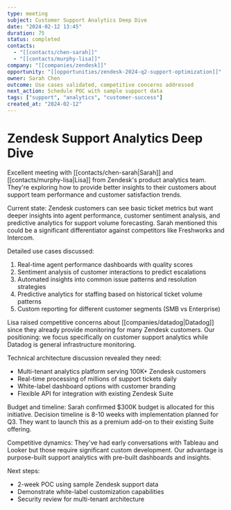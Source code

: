 ```yaml
---
type: meeting
subject: Customer Support Analytics Deep Dive
date: "2024-02-12 13:45"
duration: 75
status: completed
contacts:
  - "[[contacts/chen-sarah]]"
  - "[[contacts/murphy-lisa]]"
company: "[[companies/zendesk]]"
opportunity: "[[opportunities/zendesk-2024-q2-support-optimization]]"
owner: Sarah Chen
outcome: Use cases validated, competitive concerns addressed
next_action: Schedule POC with sample support data
tags: ["support", "analytics", "customer-success"]
created_at: "2024-02-12"
---
```


# Zendesk Support Analytics Deep Dive

Excellent meeting with [[contacts/chen-sarah|Sarah]] and [[contacts/murphy-lisa|Lisa]] from Zendesk's product analytics team. They're exploring how to provide better insights to their customers about support team performance and customer satisfaction trends.

Current state: Zendesk customers can see basic ticket metrics but want deeper insights into agent performance, customer sentiment analysis, and predictive analytics for support volume forecasting. Sarah mentioned this could be a significant differentiator against competitors like Freshworks and Intercom.

Detailed use cases discussed:
1. Real-time agent performance dashboards with quality scores
2. Sentiment analysis of customer interactions to predict escalations
3. Automated insights into common issue patterns and resolution strategies  
4. Predictive analytics for staffing based on historical ticket volume patterns
5. Custom reporting for different customer segments (SMB vs Enterprise)

Lisa raised competitive concerns about [[companies/datadog|Datadog]] since they already provide monitoring for many Zendesk customers. Our positioning: we focus specifically on customer support analytics while Datadog is general infrastructure monitoring.

Technical architecture discussion revealed they need:
- Multi-tenant analytics platform serving 100K+ Zendesk customers
- Real-time processing of millions of support tickets daily
- White-label dashboard options with customer branding
- Flexible API for integration with existing Zendesk Suite

Budget and timeline: Sarah confirmed $300K budget is allocated for this initiative. Decision timeline is 8-10 weeks with implementation planned for Q3. They want to launch this as a premium add-on to their existing Suite offering.

Competitive dynamics: They've had early conversations with Tableau and Looker but those require significant custom development. Our advantage is purpose-built support analytics with pre-built dashboards and insights.

Next steps:
- 2-week POC using sample Zendesk support data
- Demonstrate white-label customization capabilities
- Security review for multi-tenant architecture
